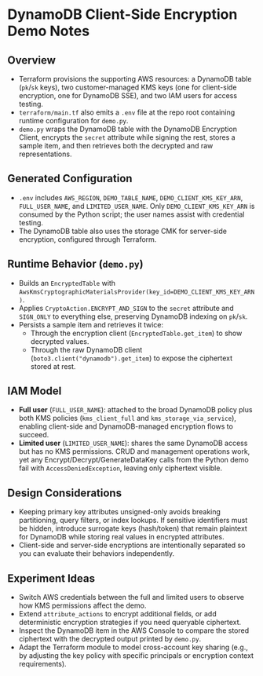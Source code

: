 # DynamoDB Client-Side Encryption Demo Notes

## Overview
- Terraform provisions the supporting AWS resources: a DynamoDB table (`pk`/`sk` keys), two customer-managed KMS keys (one for client-side encryption, one for DynamoDB SSE), and two IAM users for access testing.
- `terraform/main.tf` also emits a `.env` file at the repo root containing runtime configuration for `demo.py`.
- `demo.py` wraps the DynamoDB table with the DynamoDB Encryption Client, encrypts the `secret` attribute while signing the rest, stores a sample item, and then retrieves both the decrypted and raw representations.

## Generated Configuration
- `.env` includes `AWS_REGION`, `DEMO_TABLE_NAME`, `DEMO_CLIENT_KMS_KEY_ARN`, `FULL_USER_NAME`, and `LIMITED_USER_NAME`. Only `DEMO_CLIENT_KMS_KEY_ARN` is consumed by the Python script; the user names assist with credential testing.
- The DynamoDB table also uses the storage CMK for server-side encryption, configured through Terraform.

## Runtime Behavior (`demo.py`)
- Builds an `EncryptedTable` with `AwsKmsCryptographicMaterialsProvider(key_id=DEMO_CLIENT_KMS_KEY_ARN)`.
- Applies `CryptoAction.ENCRYPT_AND_SIGN` to the `secret` attribute and `SIGN_ONLY` to everything else, preserving DynamoDB indexing on `pk`/`sk`.
- Persists a sample item and retrieves it twice:
  - Through the encryption client (`EncryptedTable.get_item`) to show decrypted values.
  - Through the raw DynamoDB client (`boto3.client("dynamodb").get_item`) to expose the ciphertext stored at rest.

## IAM Model
- **Full user** (`FULL_USER_NAME`): attached to the broad DynamoDB policy plus both KMS policies (`kms_client_full` and `kms_storage_via_service`), enabling client-side and DynamoDB-managed encryption flows to succeed.
- **Limited user** (`LIMITED_USER_NAME`): shares the same DynamoDB access but has no KMS permissions. CRUD and management operations work, yet any Encrypt/Decrypt/GenerateDataKey calls from the Python demo fail with `AccessDeniedException`, leaving only ciphertext visible.

## Design Considerations
- Keeping primary key attributes unsigned-only avoids breaking partitioning, query filters, or index lookups. If sensitive identifiers must be hidden, introduce surrogate keys (hash/token) that remain plaintext for DynamoDB while storing real values in encrypted attributes.
- Client-side and server-side encryptions are intentionally separated so you can evaluate their behaviors independently.

## Experiment Ideas
- Switch AWS credentials between the full and limited users to observe how KMS permissions affect the demo.
- Extend `attribute_actions` to encrypt additional fields, or add deterministic encryption strategies if you need queryable ciphertext.
- Inspect the DynamoDB item in the AWS Console to compare the stored ciphertext with the decrypted output printed by `demo.py`.
- Adapt the Terraform module to model cross-account key sharing (e.g., by adjusting the key policy with specific principals or encryption context requirements).
